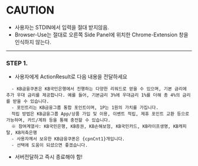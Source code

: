 # CAUTION
- 사용자는 STDIN에서 입력을 절대 받지않음.
- Browser-Use는 절대로 오른쪽 Side Panel에 위치한 Chrome-Extension 창을 인식하지 않는다.
---

### STEP 1.
- 사용자에게 ActionResult로 다음 내용을 전달하세요
```
  - KB금융쿠폰은 KB국민은행에서 진행하는 다양한 리워드로 얻을 수 있으며, 기본 금리에 추가 우대 금리를 제공합니다. 예를 들어, 기본금리 3%에 우대금리 1%를 더해 총 4%의 금리를 받을 수 있습니다.
  - 포인트리는 KB금융그룹 통합 포인트이며, 1P는 1원의 가치를 가집니다.  
  적립 방법은 KB금융그룹 App/상품 가입 및 이용, 이벤트 적립, 제휴 포인트 교환 등으로 가능하며, 카드/계좌 등을 통해 충전할 수 있습니다.  
  ※ 참여계열사: KB국민은행, KB증권, KB손해보험, KB국민카드, KB라이프생명, KB캐피탈, KB저축은행
  - 사용자께서 보유한 KB금융쿠폰은 {cpnCnt1}개입니다.
  - 선택에 도움이 되셨으면 좋겠습니다.
```
- 서버전달하고 즉시 종료해야 함!